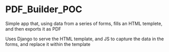 # PDF_Builder_POC

Simple app that, using data from a series of forms, fills an HTML templete, and then exports it as PDF

Uses Django to serve the HTML template, and JS to capture the data in the forms, and replace it within the template
